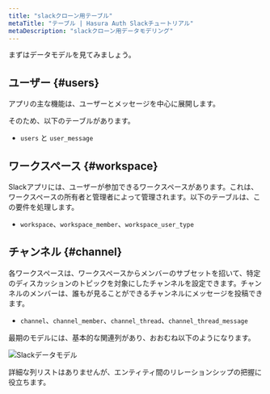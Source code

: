 ```yaml
---
title: "slackクローン用テーブル"
metaTitle: "テーブル | Hasura Auth Slackチュートリアル"
metaDescription: "slackクローン用データモデリング"
---
```


まずはデータモデルを見てみましょう。

## ユーザー {#users}

アプリの主な機能は、ユーザーとメッセージを中心に展開します。

そのため、以下のテーブルがあります。

- `users` と `user_message`

## ワークスペース {#workspace}

Slackアプリには、ユーザーが参加できるワークスペースがあります。これは、ワークスペースの所有者と管理者によって管理されます。以下のテーブルは、この要件を処理します。

- `workspace`、`workspace_member`、`workspace_user_type`

## チャンネル {#channel}

各ワークスペースは、ワークスペースからメンバーのサブセットを招いて、特定のディスカッションのトピックを対象にしたチャンネルを設定できます。チャンネルのメンバーは、誰もが見ることができるチャンネルにメッセージを投稿できます。

- `channel`、`channel_member`、`channel_thread`、`channel_thread_message`

最期のモデルには、基本的な関連列があり、おおむね以下のようになります。

![Slackデータモデル](https://graphql-engine-cdn.hasura.io/learn-hasura/assets/graphql-hasura-auth/slack-datamodel.png)

詳細な列リストはありませんが、エンティティ間のリレーションシップの把握に役立ちます。
